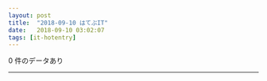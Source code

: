 ```yaml
---
layout: post
title:  "2018-09-10 はてぶIT"
date:   2018-09-10 03:02:07
tags: [it-hotentry]
---
```

0 件のデータあり

<hr>
